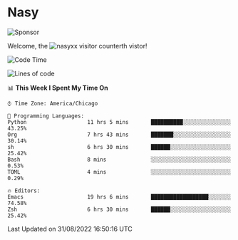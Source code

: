 # Nasy

<!--
<p align="center">
<img height="200" src="https://github-readme-stats.vercel.app/api?username=nasyxx&count_private=true&show_icons=true&theme=dracula&include_all_commits=true"/>
<img height="200" src="https://github-readme-stats.vercel.app/api/top-langs/?username=nasyxx&theme=dracula&hide=html,jupyter+notebook&count_private=true&show_icons=true"/>
</p>

  
----------------
-->

![Sponsor](https://img.shields.io/static/v1.svg?label=Sponsor&message=%E2%9D%A4&logo=GitHub&style=flat&color=pink)
 
Welcome, the ![nasyxx visitor counter](https://count.getloli.com/get/@nasyxx?theme=rule34)th vistor!
 
<!--START_SECTION:waka-->
![Code Time](http://img.shields.io/badge/Code%20Time-2%2C595%20hrs%2022%20mins-blue)

![Lines of code](https://img.shields.io/badge/From%20Hello%20World%20I%27ve%20Written-5%20Million%20lines%20of%20code-blue)

📊 **This Week I Spent My Time On** 

```text
⌚︎ Time Zone: America/Chicago

💬 Programming Languages: 
Python                   11 hrs 5 mins       ██████████░░░░░░░░░░░░░░░   43.25% 
Org                      7 hrs 43 mins       ███████░░░░░░░░░░░░░░░░░░   30.14% 
sh                       6 hrs 30 mins       ██████░░░░░░░░░░░░░░░░░░░   25.42% 
Bash                     8 mins              ░░░░░░░░░░░░░░░░░░░░░░░░░   0.53% 
TOML                     4 mins              ░░░░░░░░░░░░░░░░░░░░░░░░░   0.29%

🔥 Editors: 
Emacs                    19 hrs 6 mins       ██████████████████░░░░░░░   74.58% 
Zsh                      6 hrs 30 mins       ██████░░░░░░░░░░░░░░░░░░░   25.42%

```


 Last Updated on 31/08/2022 16:50:16 UTC
<!--END_SECTION:waka-->

<!-- ![visitors](https://visitor-badge.laobi.icu/badge?page_id=nasyxx.nasyxx) -->
